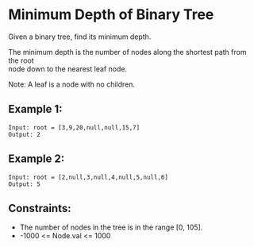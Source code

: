 # Minimum Depth of Binary Tree

Given a binary tree, find its minimum depth.

The minimum depth is the number of nodes along the shortest path from the root  
node down to the nearest leaf node.

Note: A leaf is a node with no children.

## Example 1:

    Input: root = [3,9,20,null,null,15,7]
    Output: 2

## Example 2:

    Input: root = [2,null,3,null,4,null,5,null,6]
    Output: 5

## Constraints:

* The number of nodes in the tree is in the range [0, 105].
* -1000 <= Node.val <= 1000

